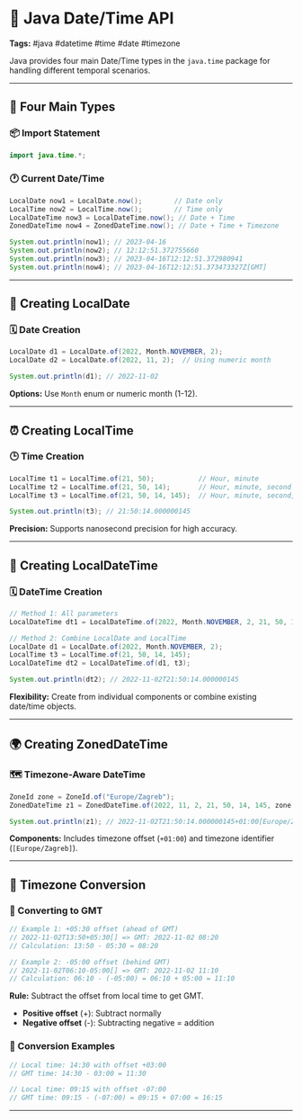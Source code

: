 # 📅 Java Date/Time API

**Tags:** #java #datetime #time #date #timezone

Java provides four main Date/Time types in the `java.time` package for handling different temporal scenarios.

---

## 🔹 Four Main Types

### 📦 Import Statement

```java
import java.time.*;
```

### 🕐 Current Date/Time

```java
LocalDate now1 = LocalDate.now();        // Date only
LocalTime now2 = LocalTime.now();        // Time only  
LocalDateTime now3 = LocalDateTime.now(); // Date + Time
ZonedDateTime now4 = ZonedDateTime.now(); // Date + Time + Timezone

System.out.println(now1); // 2023-04-16
System.out.println(now2); // 12:12:51.372755660
System.out.println(now3); // 2023-04-16T12:12:51.372980941
System.out.println(now4); // 2023-04-16T12:12:51.373473327Z[GMT]
```

---

## 📆 Creating LocalDate

### 🗓️ Date Creation

```java
LocalDate d1 = LocalDate.of(2022, Month.NOVEMBER, 2);
LocalDate d2 = LocalDate.of(2022, 11, 2);  // Using numeric month

System.out.println(d1); // 2022-11-02
```

**Options:** Use `Month` enum or numeric month (1-12).

---

## ⏰ Creating LocalTime

### 🕒 Time Creation

```java
LocalTime t1 = LocalTime.of(21, 50);           // Hour, minute
LocalTime t2 = LocalTime.of(21, 50, 14);       // Hour, minute, second
LocalTime t3 = LocalTime.of(21, 50, 14, 145);  // Hour, minute, second, nanosecond

System.out.println(t3); // 21:50:14.000000145
```

**Precision:** Supports nanosecond precision for high accuracy.

---

## 📅 Creating LocalDateTime

### 🗓️ DateTime Creation

```java
// Method 1: All parameters
LocalDateTime dt1 = LocalDateTime.of(2022, Month.NOVEMBER, 2, 21, 50, 14);

// Method 2: Combine LocalDate and LocalTime
LocalDate d1 = LocalDate.of(2022, Month.NOVEMBER, 2);
LocalTime t3 = LocalTime.of(21, 50, 14, 145);
LocalDateTime dt2 = LocalDateTime.of(d1, t3);

System.out.println(dt2); // 2022-11-02T21:50:14.000000145
```

**Flexibility:** Create from individual components or combine existing date/time objects.

---

## 🌍 Creating ZonedDateTime

### 🗺️ Timezone-Aware DateTime

```java
ZoneId zone = ZoneId.of("Europe/Zagreb");
ZonedDateTime z1 = ZonedDateTime.of(2022, 11, 2, 21, 50, 14, 145, zone);

System.out.println(z1); // 2022-11-02T21:50:14.000000145+01:00[Europe/Zagreb]
```

**Components:** Includes timezone offset (`+01:00`) and timezone identifier (`[Europe/Zagreb]`).

---

## 🔄 Timezone Conversion

### 🧮 Converting to GMT

```java
// Example 1: +05:30 offset (ahead of GMT)
// 2022-11-02T13:50+05:30[] => GMT: 2022-11-02 08:20
// Calculation: 13:50 - 05:30 = 08:20

// Example 2: -05:00 offset (behind GMT)  
// 2022-11-02T06:10-05:00[] => GMT: 2022-11-02 11:10
// Calculation: 06:10 - (-05:00) = 06:10 + 05:00 = 11:10
```

**Rule:** Subtract the offset from local time to get GMT.

- **Positive offset** (+): Subtract normally
- **Negative offset** (-): Subtracting negative = addition

### 📝 Conversion Examples

```java
// Local time: 14:30 with offset +03:00
// GMT time: 14:30 - 03:00 = 11:30

// Local time: 09:15 with offset -07:00  
// GMT time: 09:15 - (-07:00) = 09:15 + 07:00 = 16:15
```

---